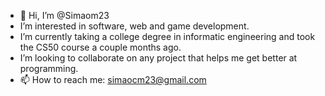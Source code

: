 - 👋 Hi, I’m @Simaom23
- I’m interested in software, web and game development.
- I’m currently taking a college degree in informatic engineering and took the CS50 course a couple months ago.
- I’m looking to collaborate on any project that helps me get better at programming.
- 📫  How to reach me: simaocm23@gmail.com

<!---
Simaom23/Simaom23 is a ✨ special ✨ repository because its `README.md` (this file) appears on your GitHub profile.
You can click the Preview link to take a look at your changes.
--->
